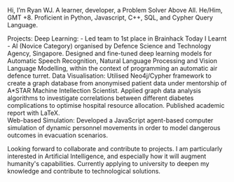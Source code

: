 Hi, I’m Ryan WJ. A learner, developer, a Problem Solver Above All. 
He/Him, GMT +8. Proficient in Python, Javascript, C++, SQL, and Cypher Query Language. 

Projects: 
Deep Learning: -	Led team to 1st place in Brainhack Today I Learnt - AI (Novice Category) organised by Defence Science and Technology Agency, Singapore. Designed and fine-tuned deep learning models for Automatic Speech Recognition, Natural Language Processing and Vision Language Modelling, within the context of programming an automatic air defence turret. 
Data Visualisation: Utilised Neo4j/Cypher framework to create a graph database from anonymised patient data under mentorship of A*STAR Machine Intellection Scientist. Applied graph data analysis algorithms to investigate correlations between different diabetes complications to optimise hospital resource allocation. Published academic report with LaTeX.  
Web-based Simulation: Developed a JavaScript agent-based computer simulation of dynamic personnel movements in order to model dangerous outcomes in evacuation scenarios.


Looking forward to collaborate and contribute to projects. I am particularly interested in Artificial Intelligence, and especially how it will augment humanity's capabilities.
Currently applying to university to deepen my knowledge and contribute to technological solutions.
